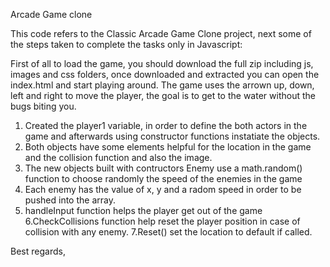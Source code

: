 Arcade Game clone

This code refers to the Classic Arcade Game Clone project, next some of the steps taken to complete the tasks only in Javascript:

First of all to load the game, you should download the full zip including js, images and css folders, once downloaded and extracted you can open the index.html and start playing around.
The game uses the arrown up, down, left and right to move the player, the goal is to get to the water without the bugs biting you.

1. Created the player1 variable, in order to define the both actors in the game and afterwards using constructor functions instatiate the objects.
2. Both objects have some elements helpful for the location in the game and the collision function and also the image.
3. The new objects built with contructors Enemy use a math.random() function to choose randomly the speed of the enemies in the game
4. Each enemy has the value of x, y and a radom speed in order to be pushed into the array.
5. handleInput function helps the player get out of the game
6.CheckCollisions function help reset the player position in case of collision with any enemy.
7.Reset() set the location to default if called.

Best regards,